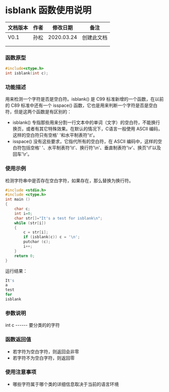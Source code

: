 # isblank 函数使用说明





| **文档版本** | **作者** | **修改日期** | **备注**   |
| ------------ | -------- | ------------ | ---------- |
| V0.1         | 孙松   | 2020.03.24   | 创建此文档 |
|              |          |              |            |
|              |          |              |            |


### **函数原型**

```c
#include<ctype.h>
int isblank(int c);
```

### **功能描述**

用来检测一个字符是否是空白符。isblank() 是 C99 标准新增的一个函数，在以前的 C89 标准中还有一个 isspace() 函数，它也是用来判断一个字符是否是空白符，但是这两个函数是有区别的：
- isblank() 专指那些用来分割一行文本中的单词（文字）的空白符，不能换行换页，或者有其它特殊效果。在默认的情况下，C语言一般使用 ASCII 编码，这样的空白符只有空格' '和水平制表符'\t'。
- isspace() 没有这些要求，它指代所有的空白符，在 ASCII 编码中，这样的空白符包括空格' '、水平制表符'\t'、换行符'\n'、垂直制表符'\v'、换页'\f'以及回车'\r'。

### **使用示例**

检测字符串中是否存在空白字符，如果存在，那么替换为换行符。

```c
#include <stdio.h>
#include <ctype.h>
int main ()
{
    char c;
    int i=0;
    char str[]="It's a test for isblank\n";
    while (str[i])
    {
        c = str[i];
        if (isblank(c)) c = '\n';
        putchar (c);
        i++;
    }
    return 0;
}
```



运行结果：

```c
It's 
a 
test 
for
isblank
```



### **参数说明**

int c ------ 要分类的的字符





### **函数返回值**

 - 若字符为空白字符，则返回会非零
 - 若字符不为空白字符，则返回零






### **使用注意事项**

- 哪些字符属于哪个类的详细信息取决于当前的语言环境

